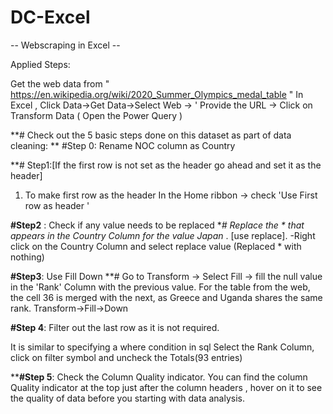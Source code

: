 # DC-Excel

-- Webscraping in Excel --

Applied Steps:
 
Get the web data from " https://en.wikipedia.org/wiki/2020_Summer_Olympics_medal_table " 
In Excel , Click Data->Get Data->Select Web -> ' Provide the URL -> Click on Transform Data ( Open the Power Query ) 

**# Check out the 5 basic steps done on this dataset as part of data cleaning: 
**
#Step 0: Rename  NOC column as Country 

**# Step1:[If the first row is not set as the header go ahead and set it as the header]
1) To make first row as the header 
In the Home ribbon -> check 'Use First row as header '

**#Step2** : Check if any value needs to be replaced
**# Replace the * that appears in the Country Column for the value Japan* . [use replace]. 
    -Right click on the Country Column and select replace value (Replaced * with nothing) 

**#Step3**: Use Fill Down 
**# Go to Transform -> Select Fill ->  fill the null value in the 'Rank' Column with the previous value. For the table from the web, the cell 36 
is merged with the next, as Greece and Uganda shares the same rank. 
Transform->Fill->Down

**#Step 4**: Filter out the last row as it is not required. 

It is similar to specifying a where condition in sql
Select the Rank Column, click on filter symbol and uncheck the Totals(93 entries) 

****#Step 5**: Check the Column Quality indicator.
You can find the column Quality indicator at the top just after the column headers , hover on it to see the quality of data before you starting with data analysis. 
